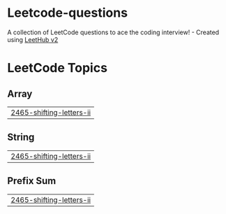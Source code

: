 # Leetcode-questions
A collection of LeetCode questions to ace the coding interview! - Created using [LeetHub v2](https://github.com/arunbhardwaj/LeetHub-2.0)

<!---LeetCode Topics Start-->
# LeetCode Topics
## Array
|  |
| ------- |
| [2465-shifting-letters-ii](https://github.com/Gowtham0033/Leetcode-questions/tree/master/2465-shifting-letters-ii) |
## String
|  |
| ------- |
| [2465-shifting-letters-ii](https://github.com/Gowtham0033/Leetcode-questions/tree/master/2465-shifting-letters-ii) |
## Prefix Sum
|  |
| ------- |
| [2465-shifting-letters-ii](https://github.com/Gowtham0033/Leetcode-questions/tree/master/2465-shifting-letters-ii) |
<!---LeetCode Topics End-->